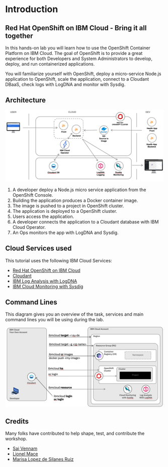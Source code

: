 # Introduction

## Red Hat OpenShift on IBM Cloud - Bring it all together

In this hands-on lab you will learn how to use the OpenShift Container Platform on IBM Cloud. The goal of OpenShift is to provide a great experience for both Developers and System Administrators to develop, deploy, and run containerized applications.

You will familiarize yourself with OpenShift, deploy a micro-service Node.js application to OpenShift, scale the application, connect to a Cloudant DBaaS, check logs with LogDNA and monitor with Sysdig.

## Architecture

![architecture](./assets/app-architecture.png)

1. A developer deploy a Node.js micro service application from the OpenShift Console.
1. Building the application produces a Docker container image.
1. The image is pushed to a project in OpenShift cluster.
1. The application is deployed to a OpenShift cluster.
1. Users access the application.
1. A developer connects the application to a Cloudant database with IBM Cloud Operator.
1. An Ops monitors the app with LogDNA and Sysdig.

## Cloud Services used

This tutorial uses the following IBM Cloud Services:

* [Red Hat OpenShift on IBM Cloud](https://cloud.ibm.com/kubernetes/catalog/create?platformType=openshift)
* [Cloudant](https://cloud.ibm.com/catalog/services/cloudant)
* [IBM Log Analysis with LogDNA](https://cloud.ibm.com/observe/logging/create)
* [IBM Cloud Monitoring with Sysdig](https://cloud.ibm.com/observe/monitoring/create)

## Command Lines

This diagram gives you an overview of the task, services and main command lines you will be using during the lab.

![cli](./assets/command-lines.png)

## Credits

Many folks have contributed to help shape, test, and contribute the workshop.

* [Sai Vennam](https://github.com/svennam92)
* [Lionel Mace](https://github.com/lionelmace)
* [Marisa Lopez de Silanes Ruiz](https://github.com/lopezdsr)
